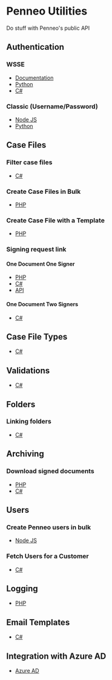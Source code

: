 # Penneo Utilities

Do stuff with Penneo's public API

## Authentication
### WSSE
- [Documentation][doc-auth-wsse]
- [Python][py-auth-wsse]
- [C#][cs-auth-wsse]
### Classic (Username/Password)
- [Node JS][js-auth-classic]
- [Python][py-auth-classic]

## Case Files
### Filter case files
- [C#][cs-filter-case-files]
### Create Case Files in Bulk
- [PHP][php-bulk-create-case-files]
### Create Case File with a Template
- [PHP][php-case-file-template]
### Signing request link
#### One Document One Signer
- [PHP][php-casefile-one-doc-one-signer]
- [C#][cs-casefile-one-doc-one-signer]
- [API][api-casefile-one-doc-one-signer]
#### One Document Two Signers
- [C#][cs-casefile-one-doc-two-signers]

## Case File Types
- [C#][cs-casefiletype]

## Validations
- [C#][cs-create-validation]

## Folders
### Linking folders
- [C#][cs-folder-link]

## Archiving
### Download signed documents ###
- [PHP][php-download-signed-documents]
- [C#][cs-download-signed-documents]

## Users
### Create Penneo users in bulk
- [Node JS][js-user-creation]

### Fetch Users for a Customer
- [C#][cs-user-customer-users]

## Logging
- [PHP][php-enable-logging]

## Email Templates
- [C#][cs-email-templates]

## Integration with Azure AD
- [Azure AD][doc-azuread]

<!-- Authentication -->
[js-auth-classic]: https://github.com/Penneo/api-utils/tree/master/js/auth/classic
[py-auth-wsse]: https://github.com/Penneo/api-utils/tree/master/py/auth/wsse
[py-auth-classic]: https://github.com/Penneo/api-utils/tree/master/py/auth/classic
[cs-auth-wsse]: https://github.com/Penneo/api-utils/tree/master/cs/auth/wsse

<!-- Case files -->
[cs-filter-case-files]: https://github.com/Penneo/api-utils/tree/master/cs/filter-case-files
[php-bulk-create-case-files]: https://github.com/Penneo/api-utils/tree/master/php/bulk-case-file-creation
[php-case-file-template]: https://github.com/Penneo/api-utils/tree/master/php/casefile/case-file-template
[php-casefile-one-doc-one-signer]: https://github.com/Penneo/api-utils/tree/master/php/casefile/one-doc-one-signer
[cs-casefile-one-doc-one-signer]: https://github.com/Penneo/api-utils/tree/master/cs/casefile/one-doc-one-signer
[cs-casefile-one-doc-two-signers]: https://github.com/Penneo/api-utils/tree/master/cs/casefile/one-doc-two-signers
[api-casefile-one-doc-one-signer]: https://github.com/Penneo/api-utils/tree/master/api/casefile/one-doc-one-signer/doc.md

<!-- Case file types -->
[cs-casefiletype]: https://github.com/Penneo/api-utils/tree/master/cs/casefiletype

<!-- Validations -->
[cs-create-validation]: https://github.com/Penneo/api-utils/tree/master/cs/create-validation

<!-- Folders -->
[cs-folder-link]: https://github.com/Penneo/api-utils/tree/master/cs/folder-link

<!-- Archiving -->
[php-download-signed-documents]: https://github.com/Penneo/api-utils/tree/master/php/download-signed-documents
[cs-download-signed-documents]: https://github.com/Penneo/api-utils/tree/master/cs/download-signed-documents

<!-- Users -->
[js-user-creation]: https://github.com/Penneo/api-utils/tree/master/js/user-creation
[cs-user-customer-users]: https://github.com/Penneo/api-utils/tree/master/cs/customer-users

<!-- Logging -->
[php-enable-logging]: https://github.com/Penneo/api-utils/tree/master/php/enable-logging

<!-- Email templates -->
[cs-email-templates]: https://github.com/Penneo/api-utils/tree/master/cs/email-templates

<!-- documenation -->
[doc-auth-wsse]: https://github.com/penneo/api-utils/tree/master/doc/auth.md
[doc-azuread]: https://github.com/penneo/api-utils/tree/master/doc/azuread/azuread.md
